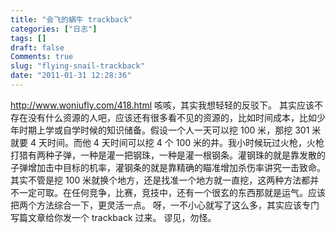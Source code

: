 ```yaml
---
title: "会飞的蜗牛 trackback"
categories: ["日志"]
tags: []
draft: false
Comments: true
slug: "flying-snail-trackback"
date: "2011-01-31 12:28:36"
---
```


http://www.woniufly.com/418.html
咳咳，其实我想轻轻的反驳下。
其实应该不存在没有什么资源的人吧，应该还有很多看不见的资源的，比如时间成本，比如少年时期上学或自学时候的知识储备。假设一个人一天可以挖 100 米，那挖 301 米就要 4 天时间。而他 4 天时间可以挖 4 个 100 米的井。我小时候玩过火枪，火枪打猎有两种子弹，一种是灌一把钢珠，一种是灌一根钢条。灌钢珠的就是靠发散的子弹增加击中目标的机率，灌钢条的就是靠精确的瞄准增加杀伤率讲究一击致命。
其实不管是挖 100 米就换个地方，还是找准一个地方就一直挖，这两种方法都并不一定可取。在任何竞争，比赛，竞技中，还有一个很玄的东西那就是运气。应该把两个方法综合一下，更灵活一点。
呀，一不小心就写了这么多，其实应该专门写篇文章给你发一个 trackback 过来。
谬见，勿怪。

